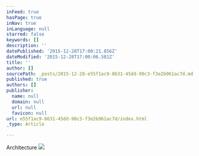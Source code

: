 ```yaml
---
inFeed: true
hasPage: true
inNav: true
inLanguage: null
starred: false
keywords: []
description: ''
datePublished: '2015-12-28T17:00:21.856Z'
dateModified: '2015-12-28T17:00:06.581Z'
title: ''
author: []
sourcePath: _posts/2015-12-28-e55f1ac9-8631-45dd-90c3-f3e2b961ac7d.md
published: true
authors: []
publisher:
  name: null
  domain: null
  url: null
  favicon: null
url: e55f1ac9-8631-45dd-90c3-f3e2b961ac7d/index.html
_type: Article

---
```

Architecture ![](https://s3-us-west-2.amazonaws.com/the-grid-img/p/91239a8bc82d17118df5d0db1d629615b16cbf8f.jpg)